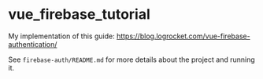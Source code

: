 # vue_firebase_tutorial
My implementation of this guide: https://blog.logrocket.com/vue-firebase-authentication/

See `firebase-auth/README.md` for more details about the project and running it. 